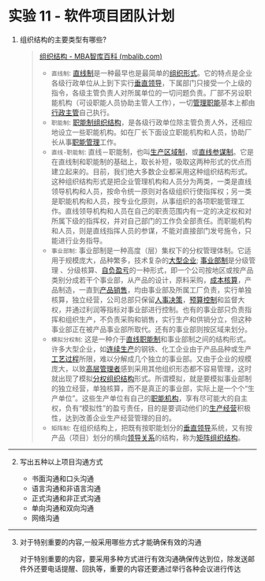 # 实验 11 - 软件项目团队计划

1. 组织结构的主要类型有哪些?

   > [组织结构 - MBA智库百科 (mbalib.com)](https://wiki.mbalib.com/wiki/组织结构)
   >
   > - `直线制`: [直线制](https://wiki.mbalib.com/wiki/直线制)是一种最早也是最简单的[组织形式](https://wiki.mbalib.com/wiki/组织形式)。它的特点是企业各级行政单位从上到下实行[垂直领导](https://wiki.mbalib.com/wiki/垂直领导)，下属部门只接受一个上级的指令，各级主管负责人对所属单位的一切问题负责。厂部不另设职能机构（可设职能人员协助主管人工作），一切[管理职能](https://wiki.mbalib.com/wiki/管理职能)基本上都由[行政主管](https://wiki.mbalib.com/wiki/行政主管)自己执行。
   > - `职能制`: [职能制组织结构](https://wiki.mbalib.com/wiki/职能制组织结构)，是各级行政单位除主管负责人外，还相应地设立一些职能机构。如在厂长下面设立职能机构和人员，协助厂长从事[职能管理](https://wiki.mbalib.com/wiki/职能管理)工作。
   > - `直线-职能制`: 直线－职能制，也叫[生产区域制](https://wiki.mbalib.com/wiki/生产区域制)，或[直线参谋制](https://wiki.mbalib.com/wiki/直线参谋制)。它是在直线制和职能制的基础上，取长补短，吸取这两种形式的优点而建立起来的。目前，我们绝大多数企业都采用这种组织结构形式。这种组织结构形式是把企业管理机构和人员分为两类，一类是直线领导机构和人员，按命令统一原则对各级组织行使指挥权；另一类是职能机构和人员，按专业化原则，从事组织的各项职能管理工作。直线领导机构和人员在自己的职责范围内有一定的决定权和对所属下级的指挥权，并对自己部门的工作负全部责任。而职能机构和人员，则是直线指挥人员的参谋，不能对直接部门发号施令，只能进行业务指导。
   > - `事业部制`: 事业部制是一种高度（层）集权下的分权管理体制。它适用于规模庞大，品种繁多，技术复杂的[大型企业](https://wiki.mbalib.com/wiki/大型企业);  [事业部制](https://wiki.mbalib.com/wiki/事业部制)是分级管理 、分级核算、[自负盈亏](https://wiki.mbalib.com/wiki/自负盈亏)的一种形式，即一个公司按地区或按产品类别分成若干个事业部，从产品的设计，原料采购，[成本核算](https://wiki.mbalib.com/wiki/成本核算)，产品制造，一直到[产品销售](https://wiki.mbalib.com/wiki/产品销售)，均由事业部及所属工厂负责，实行单独核算，独立经营，公司总部只保留[人事决策](https://wiki.mbalib.com/wiki/人事决策)，[预算控制](https://wiki.mbalib.com/wiki/预算控制)和监督大权，并通过利润等指标对事业部进行控制。也有的事业部只负责指挥和组织生产，不负责采购和销售，实行生产和供销分立，但这种事业部正在被产品事业部所取代。还有的事业部则按区域来划分。
   > - `模拟分权制`: 这是一种介于[直线职能制](https://wiki.mbalib.com/wiki/直线职能制)和事业部制之间的结构形式。许多大型企业，如[连续生产](https://wiki.mbalib.com/wiki/连续生产)的钢铁、化工企业由于产品品种或生产[工艺过程](https://wiki.mbalib.com/wiki/工艺过程)所限，难以分解成几个独立的事业部。又由于企业的规模庞大，以致[高层管理者](https://wiki.mbalib.com/wiki/高层管理者)感到采用其他组织形态都不容易管理，这时就出现了模拟[分权组织结构](https://wiki.mbalib.com/wiki/分权组织结构)形式。所谓模拟，就是要模拟事业部制的独立经营，单独核算，而不是真正的事业部，实际上是一个个“生产单位”。这些生产单位有自己的[职能机构](https://wiki.mbalib.com/wiki/职能机构)，享有尽可能大的自主权，负有“模拟性”的盈亏责任，目的是要调动他们的[生产经营](https://wiki.mbalib.com/wiki/生产经营)积极性，达到改善企业生产经营管理的目的。
   > - `矩阵制`: 在组织结构上，把既有按职能划分的[垂直领导](https://wiki.mbalib.com/wiki/垂直领导)系统，又有按产品（项目）划分的横向[领导关系](https://wiki.mbalib.com/wiki/领导关系)的结构，称为[矩阵组织结构](https://wiki.mbalib.com/wiki/矩阵组织结构)。

---

2. 写出五种以上项目沟通方式

   - 书面沟通和口头沟通
   - 语言沟通和非语言沟通
   - 正式沟通和非正式沟通
   - 单向沟通和双向沟通
   - 网络沟通

---

3. 对于特别重要的内容,一般采用哪些方式才能确保有效的沟通

   对于特别重要的内容，要采用多种方式进行有效沟通确保传达到位，除发送邮件外还要电话提醒、回执等，重要的内容还要通过举行各种会议进行传达
